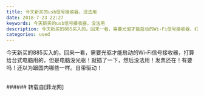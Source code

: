 ```yaml
---
title: 今天新买的usb信号接收器，没法用
date: 2018-7-23 22:27
keywords: 今天新买的usb信号接收器，没法用
description: 今天新买的885买入的。回来一看，需要光驱才能启动的Wi-Fi信号接收器，打算给台式电脑用的，但是电脑没光驱！就插了一下，然后没法用！发票还在！有要吗！还以为跟国内哪些一样。自带驱动！
categories: used
---
```

<td class="t_f" id="postmessage_1543309">

今天新买的885买入的。回来一看，需要光驱才能启动的Wi-Fi信号接收器，打算给台式电脑用的，但是电脑没光驱！就插了一下，然后没法用！发票还在！有要吗！还以为跟国内哪些一样。自带驱动！<br/>
<img alt="" border="0" class="zoom" data-cf-modified-826b2bfa4456cb1fcf358b97-="" file="http://www.flw.ph/data/appbyme/upload/image/201807/23/nbBhHt4Pf4OL.jpg" id="aimg_Nw3pz" lazyloadthumb="1" onclick="" onmouseover="" src="http://www.flw.ph/data/appbyme/upload/image/201807/23/nbBhHt4Pf4OL.jpg"/><br/>
<br/>
</td>
###### 转载自[菲龙网]